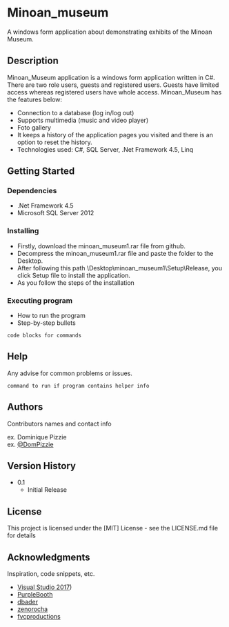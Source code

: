 # Minoan_museum

A windows form application about demonstrating exhibits of the Minoan Museum.

## Description

Minoan_Museum application is a windows form application written in C#. There are two role users, guests and registered users. Guests have limited access whereas registered users have whole access. Minoan_Museum has the features below:
* Connection to a database (log in/log out)
* Supports multimedia (music and video player)
* Foto gallery 
* It keeps a history of the application pages you visited and there is an option to reset the history. 
* Technologies used: C#, SQL Server, .Net Framework 4.5, Linq


## Getting Started

### Dependencies

* .Net Framework 4.5
* Microsoft SQL Server 2012

### Installing

* Firstly, download the minoan_museum1.rar file from github.
* Decompress the minoan_museum1.rar file and paste the folder to the Desktop.
* After following this path \Desktop\minoan_museum1\Setup\Release, you click Setup file to install the application.
* As you follow the steps of the installation

### Executing program

* How to run the program
* Step-by-step bullets
```
code blocks for commands
```

## Help

Any advise for common problems or issues.
```
command to run if program contains helper info
```

## Authors

Contributors names and contact info

ex. Dominique Pizzie  
ex. [@DomPizzie](https://twitter.com/dompizzie)

## Version History

* 0.1
    * Initial Release

## License

This project is licensed under the [MIT] License - see the LICENSE.md file for details

## Acknowledgments

Inspiration, code snippets, etc.
* [Visual Studio 2017](https://visualstudio.microsoft.com/vs/older-downloads/))
* [PurpleBooth](https://gist.github.com/PurpleBooth/109311bb0361f32d87a2)
* [dbader](https://github.com/dbader/readme-template)
* [zenorocha](https://gist.github.com/zenorocha/4526327)
* [fvcproductions](https://gist.github.com/fvcproductions/1bfc2d4aecb01a834b46)
